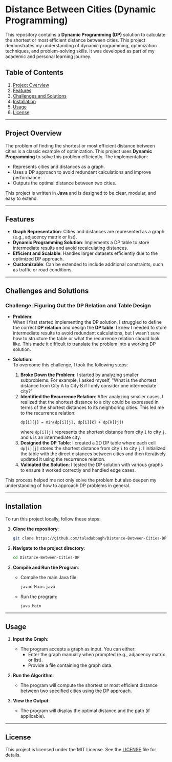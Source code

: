 # Distance Between Cities (Dynamic Programming)

This repository contains a **Dynamic Programming (DP)** solution to calculate the shortest or most efficient distance between cities. This project demonstrates my understanding of dynamic programming, optimization techniques, and problem-solving skills. It was developed as part of my academic and personal learning journey.

## Table of Contents

1. [Project Overview](#project-overview)
2. [Features](#features)
3. [Challenges and Solutions](#challenges-and-solutions)
4. [Installation](#installation)
5. [Usage](#usage)
6. [License](#license)

---

## Project Overview

The problem of finding the shortest or most efficient distance between cities is a classic example of optimization. This project uses **Dynamic Programming** to solve this problem efficiently. The implementation:

- Represents cities and distances as a graph.
- Uses a DP approach to avoid redundant calculations and improve performance.
- Outputs the optimal distance between two cities.

This project is written in **Java** and is designed to be clear, modular, and easy to extend.

---

## Features

- **Graph Representation**: Cities and distances are represented as a graph (e.g., adjacency matrix or list).
- **Dynamic Programming Solution**: Implements a DP table to store intermediate results and avoid recalculating distances.
- **Efficient and Scalable**: Handles larger datasets efficiently due to the optimized DP approach.
- **Customizable**: Can be extended to include additional constraints, such as traffic or road conditions.

---

## Challenges and Solutions

### Challenge: Figuring Out the DP Relation and Table Design
- **Problem**:  
  When I first started implementing the DP solution, I struggled to define the correct **DP relation** and design the **DP table**. I knew I needed to store intermediate results to avoid redundant calculations, but I wasn’t sure how to structure the table or what the recurrence relation should look like. This made it difficult to translate the problem into a working DP solution.

- **Solution**:  
  To overcome this challenge, I took the following steps:
  1. **Broke Down the Problem**: I started by analyzing smaller subproblems. For example, I asked myself, "What is the shortest distance from City A to City B if I only consider one intermediate city?"
  2. **Identified the Recurrence Relation**: After analyzing smaller cases, I realized that the shortest distance to a city could be expressed in terms of the shortest distances to its neighboring cities. This led me to the recurrence relation:
     ```
     dp[i][j] = min(dp[i][j], dp[i][k] + dp[k][j])
     ```
     where `dp[i][j]` represents the shortest distance from city `i` to city `j`, and `k` is an intermediate city.
  3. **Designed the DP Table**: I created a 2D DP table where each cell `dp[i][j]` stores the shortest distance from city `i` to city `j`. I initialized the table with the direct distances between cities and then iteratively updated it using the recurrence relation.
  4. **Validated the Solution**: I tested the DP solution with various graphs to ensure it worked correctly and handled edge cases.

This process helped me not only solve the problem but also deepen my understanding of how to approach DP problems in general.

---

## Installation

To run this project locally, follow these steps:

1. **Clone the repository**:
   ```bash
   git clone https://github.com/taladabbagh/Distance-Between-Cities-DP.git
   ```

2. **Navigate to the project directory**:
   ```bash
   cd Distance-Between-Cities-DP
   ```

3. **Compile and Run the Program**:
   - Compile the main Java file:
     ```bash
     javac Main.java
     ```
   - Run the program:
     ```bash
     java Main
     ```

---

## Usage

1. **Input the Graph**:
   - The program accepts a graph as input. You can either:
     - Enter the graph manually when prompted (e.g., adjacency matrix or list).
     - Provide a file containing the graph data.

2. **Run the Algorithm**:
   - The program will compute the shortest or most efficient distance between two specified cities using the DP approach.

3. **View the Output**:
   - The program will display the optimal distance and the path (if applicable).

---

## License

This project is licensed under the MIT License. See the [LICENSE](LICENSE) file for details.
